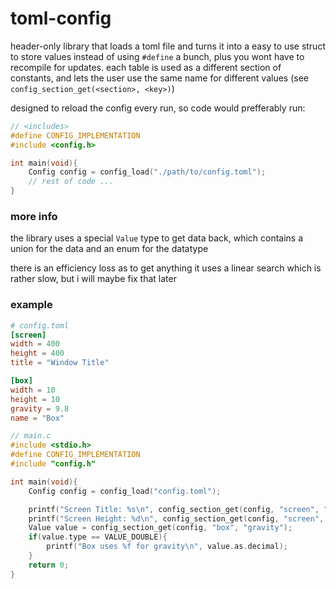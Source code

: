 # toml-config

header-only library that loads a toml file and turns it into a easy to use struct to store values instead of using `#define` a bunch, plus you wont have to recompile for updates.
each table is used as a different section of constants, and lets the user use the same name for different values (see `config_section_get(<section>, <key>)`)

designed to reload the config every run, so code would prefferably run:
```c
// <includes>
#define CONFIG_IMPLEMENTATION
#include <config.h>

int main(void){
    Config config = config_load("./path/to/config.toml");
    // rest of code ...
}
```

### more info

the library uses a special `Value` type to get data back, which contains a union for the data and an enum for the datatype

there is an efficiency loss as to get anything it uses a linear search which is rather slow, but i will maybe fix that later

### example

```toml
# config.toml
[screen]
width = 400
height = 400
title = "Window Title"

[box]
width = 10
height = 10
gravity = 9.8
name = "Box"
```
```c
// main.c
#include <stdio.h>
#define CONFIG_IMPLEMENTATION
#include "config.h"

int main(void){
    Config config = config_load("config.toml");

    printf("Screen Title: %s\n", config_section_get(config, "screen", "title"));
    printf("Screen Height: %d\n", config_section_get(config, "screen", "height").as.integer);
    Value value = config_section_get(config, "box", "gravity");
    if(value.type == VALUE_DOUBLE){
        printf("Box uses %f for gravity\n", value.as.decimal);
    }
    return 0;
}
```
